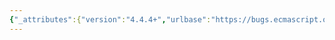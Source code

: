 ```yaml
---
{"_attributes":{"version":"4.4.4+","urlbase":"https://bugs.ecmascript.org/","maintainer":"dherman@mozilla.com"},"bug":{"bug_id":3487,"creation_ts":"2014-12-24 14:46:00 -0800","short_desc":"21.2.5.8 typos","delta_ts":"2015-01-15 16:19:05 -0800","product":"Draft for 6th Edition","component":"technical issue","version":"Rev 30: December 24, 2014 Draft","rep_platform":"All","op_sys":"All","bug_status":"RESOLVED","resolution":"FIXED","priority":"Normal","bug_severity":"enhancement","everconfirmed":true,"reporter":{"uid":"toshok","name":"Chris Toshok"},"assigned_to":{"uid":"allen","name":"Allen Wirfs-Brock"},"long_desc":[{"commentid":11234,"comment_count":0,"who":{"uid":"toshok","name":"Chris Toshok"},"bug_when":"2014-12-24 14:46:46 -0800","thetext":"6. Let functionalReplace be IsCallable(replaceValue).\n  7. If functionReplace is false, then\n\ns/functionReplace/functionalReplace/  in 7."},{"commentid":11258,"comment_count":1,"who":{"uid":"allen","name":"Allen Wirfs-Brock"},"bug_when":"2014-12-29 14:56:34 -0800","thetext":"fixed in rev31 editor's draft"},{"commentid":11448,"comment_count":2,"who":{"uid":"allen","name":"Allen Wirfs-Brock"},"bug_when":"2015-01-15 16:19:05 -0800","thetext":"In Rev31"}]}}
---
```

